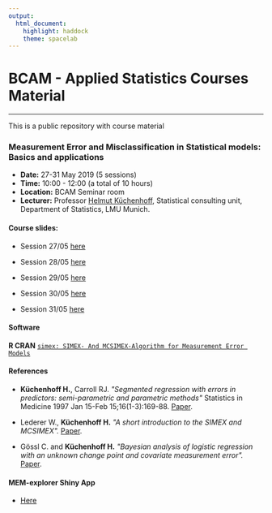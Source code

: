 ```yaml
---
output: 
  html_document: 
    highlight: haddock
    theme: spacelab
---
```

# BCAM - Applied Statistics Courses Material

------------------------

This is a public repository with course material 

### Measurement Error and Misclassification in Statistical models: Basics and applications

* **Date:** 27-31 May 2019 (5 sessions)
* **Time:** 10:00 - 12:00 (a total of 10 hours) 
* **Location:** BCAM Seminar room
* **Lecturer:** Professor [Helmut Küchenhoff](mailto:hkuchenhoff@bcamath.org), Statistical consulting unit, Department of Statistics, LMU Munich.

#### Course slides:

- Session 27/05 [here](material/ME_HK_2705.pdf)

- Session 28/05 [here](material/ME_HK_2805.pdf)

- Session 29/05 [here](material/ME_HK_2905.pdf)

- Session 30/05 [here](material/ME_HK_305.pdf)

- Session 31/05 [here](material/ME_HK_3105.pdf)

#### Software

**R CRAN** [`simex: SIMEX- And MCSIMEX-Algorithm for Measurement Error Models`](https://cran.r-project.org/web/packages/simex/index.html)


#### References

+ **Küchenhoff H.**, Carroll RJ. _"Segmented regression with errors in predictors: semi-parametric and parametric methods"_ Statistics in Medicine 1997 Jan 15-Feb 15;16(1-3):169-88. [Paper](material/HK_Carroll_1997.pdf).

+ Lederer W., **Küchenhoff H.** _"A short introduction to the SIMEX and MCSIMEX"._ [Paper](material/Lederer_HK_2006.pdf).

+ Gössl C. and **Küchenhoff H.** _"Bayesian analysis of logistic regression with an unknown change point and covariate measurement error"._ [Paper](material/Goessl_HK_2001.pdf).


#### MEM-explorer Shiny App

 + [Here](https://idaejin.shinyapps.io/MEM-Explorer/)

